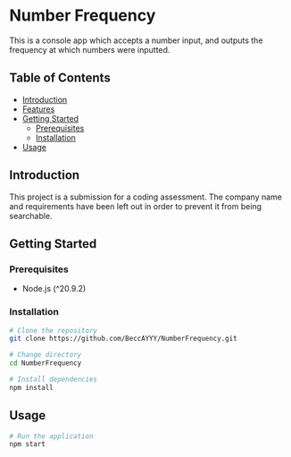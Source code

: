 
# Number Frequency

This is a console app which accepts a number input, and outputs the frequency at which numbers were inputted.

## Table of Contents

- [Introduction](#introduction)
- [Features](#features)
- [Getting Started](#getting-started)
  - [Prerequisites](#prerequisites)
  - [Installation](#installation)
- [Usage](#usage)

## Introduction

This project is a submission for a coding assessment.
The company name and requirements have been left out in order to prevent it from being searchable.

## Getting Started

### Prerequisites

- Node.js (^20.9.2)

### Installation

```bash
# Clone the repository
git clone https://github.com/BeccAYYY/NumberFrequency.git

# Change directory
cd NumberFrequency

# Install dependencies
npm install
```

## Usage

```bash
# Run the application
npm start
```
